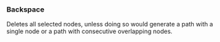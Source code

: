 ### Backspace
Deletes all selected nodes, unless doing so would generate a path with a single node or a path with consecutive overlapping nodes.
